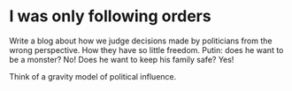 # I was only following orders

Write a blog about how we judge decisions made by politicians from the wrong perspective. How they have so little freedom. Putin: does he want to be a monster? No! Does he want to keep his family safe? Yes!

Think of a gravity model of political influence.
